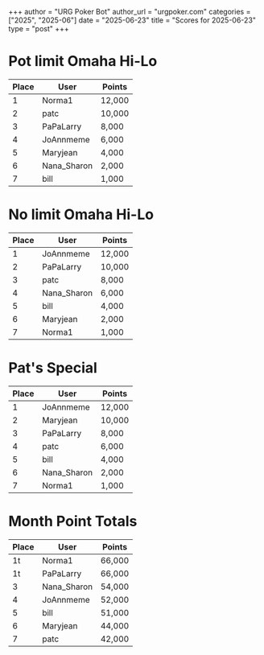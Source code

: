 +++
author = "URG Poker Bot"
author_url = "urgpoker.com"
categories = ["2025", "2025-06"]
date = "2025-06-23"
title = "Scores for 2025-06-23"
type = "post"
+++
# Pot limit Omaha Hi-Lo

| Place | User | Points |
|-------|------|--------|
| 1 | Norma1 | 12,000 |
| 2 | patc | 10,000 |
| 3 | PaPaLarry | 8,000 |
| 4 | JoAnnmeme | 6,000 |
| 5 | Maryjean | 4,000 |
| 6 | Nana_Sharon | 2,000 |
| 7 | bill | 1,000 |

# No limit Omaha Hi-Lo

| Place | User | Points |
|-------|------|--------|
| 1 | JoAnnmeme | 12,000 |
| 2 | PaPaLarry | 10,000 |
| 3 | patc | 8,000 |
| 4 | Nana_Sharon | 6,000 |
| 5 | bill | 4,000 |
| 6 | Maryjean | 2,000 |
| 7 | Norma1 | 1,000 |

# Pat's Special

| Place | User | Points |
|-------|------|--------|
| 1 | JoAnnmeme | 12,000 |
| 2 | Maryjean | 10,000 |
| 3 | PaPaLarry | 8,000 |
| 4 | patc | 6,000 |
| 5 | bill | 4,000 |
| 6 | Nana_Sharon | 2,000 |
| 7 | Norma1 | 1,000 |

# Month Point Totals

| Place | User | Points |
|-------|------|--------|
| 1t | Norma1 | 66,000 |
| 1t | PaPaLarry | 66,000 |
| 3 | Nana_Sharon | 54,000 |
| 4 | JoAnnmeme | 52,000 |
| 5 | bill | 51,000 |
| 6 | Maryjean | 44,000 |
| 7 | patc | 42,000 |
